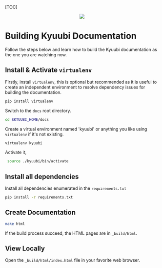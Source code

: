 [TOC]

<div align=center>

![](https://kyuubi.readthedocs.io/en/v1.3.1-incubating/_images/kyuubi_logo.png)

</div>

# Building Kyuubi Documentation

Follow the steps below and learn how to build the Kyuubi documentation as the one you are watching now.

## Install & Activate `virtualenv`

Firstly, install `virtualenv`, this is optional but recommended as it is useful to create an independent environment to resolve dependency issues for building the documentation.

```bash
pip install virtualenv
```

Switch to the `docs` root directory.

```bash
cd $KTUUBI_HOME/docs
```

Create a virtual environment named 'kyuubi' or anything you like using `virtualenv` if it's not existing.

```bash
virtualenv kyuubi
```

Activate it,

```bash
 source ./kyuubi/bin/activate
```

## Install all dependencies

Install all dependencies enumerated in the `requirements.txt`

```bash
pip install -r requirements.txt
```

## Create Documentation

```bash
make html
```

If the build process succeed, the HTML pages are in `_build/html`.

## View Locally

Open the `_build/html/index.html` file in your favorite web browser.
